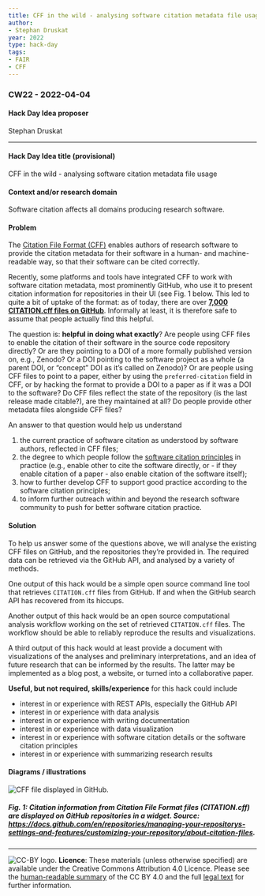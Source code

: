 ```yaml
---
title: CFF in the wild - analysing software citation metadata file usage
author:
- Stephan Druskat
year: 2022
type: hack-day
tags:
- FAIR
- CFF
---
```


### CW22 - 2022-04-04

#### **Hack Day Idea proposer**

Stephan Druskat

---

#### **Hack Day Idea title (provisional)**

CFF in the wild - analysing software citation metadata file usage


#### **Context and/or research domain**

Software citation affects all domains producing research software.

#### **Problem**

The [Citation File Format (CFF)](https://citation-file-format.github.io/) enables authors of research software to provide the citation metadata for their software in a human- and machine-readable way, so that their software can be cited correctly.

Recently, some platforms and tools have integrated CFF to work with software citation metadata, most prominently GitHub, who use it to present citation information for repositories in their UI (see Fig. 1 below. This led to quite a bit of uptake of the format: as of today, there are over **[7,000 CITATION.cff files on GitHub](https://github.com/sdruskat/cfftracker)**. Informally at least, it is therefore safe to assume that people actually find this helpful.

The question is: **helpful in doing what exactly**? Are people using CFF files to enable the citation of their software in the source code repository directly? Or are they pointing to a DOI of a more formally published version on, e.g., Zenodo? Or a DOI pointing to the software project as a whole (a parent DOI, or “concept” DOI as it’s called on Zenodo)? Or are people using CFF files to point to a paper, either by using the `preferred-citation` field in CFF, or by hacking the format to provide a DOI to a paper as if it was a DOI to the software? Do CFF files reflect the state of the repository (is the last release made citable?), are they maintained at all? Do people provide other metadata files alongside CFF files?

An answer to that question would help us understand

1. the current practice of software citation as understood by software authors, reflected in CFF files;
2. the degree to which people follow the [software citation principles](https://peerj.com/articles/cs-86/) in practice (e.g., enable other to cite the software directly, or - if they enable citation of a paper - also enable citation of the software itself);
3. how to further develop CFF to support good practice according to the software citation principles;
4. to inform further outreach within and beyond the research software community to push for better software citation practice.


#### **Solution**

To help us answer some of the questions above, we will analyse the existing CFF files on GitHub, and the repositories they’re provided in. The required data can be retrieved via the GitHub API, and analysed by a variety of methods.

One output of this hack would be a simple open source command line tool that retrieves `CITATION.cff` files from GitHub. If and when the GitHub search API has recovered from its hiccups.

Another output of this hack would be an open source computational analysis workflow working on the set of retrieved `CITATION.cff` files. The workflow should be able to reliably reproduce the results and visualizations.

A third output of this hack would at least provide a document with visualizations of the analyses and preliminary interpretations, and an idea of future research that can be informed by the results. The latter may be implemented as a blog post, a website, or turned into a collaborative paper.

**Useful, but not required, skills/experience** for this hack could include 

* interest in or experience with REST APIs, especially the GitHub API
* interest in or experience with data analysis
* interest in or experience with writing documentation
* interest in or experience with data visualization
* interest in or experience with software citation details or the software citation principles
* interest in or experience with summarizing research results

#### **Diagrams / illustrations**

![CFF file displayed in GitHub.](../images/cw22-cff-format.png)

##### Fig. 1: Citation information from Citation File Format files (CITATION.cff) are displayed on GitHub repositories in a widget. Source: https://docs.github.com/en/repositories/managing-your-repositorys-settings-and-features/customizing-your-repository/about-citation-files.


---
![CC-BY logo.](../images/cc-by.png)
 **Licence**: These materials (unless otherwise specified) are available under the Creative Commons Attribution 4.0 Licence. Please see the [human-readable summary](https://www.google.com/url?q=https://creativecommons.org/licenses/by/4.0/&sa=D&source=editors&ust=1647286731518666&usg=AOvVaw2FFf_xI0R6qiDobWLeobg0) of the CC BY 4.0 and the full [legal text](https://www.google.com/url?q=https://creativecommons.org/licenses/by/4.0/legalcode&sa=D&source=editors&ust=1647286731519367&usg=AOvVaw1MdoS3iufm50t5PkSYHOSt) for further information.
